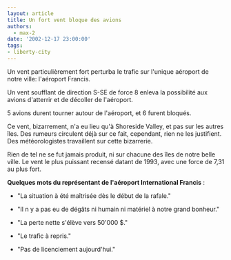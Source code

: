 ```yaml
---
layout: article
title: Un fort vent bloque des avions
authors:
  - max-2
date: '2002-12-17 23:00:00'
tags:
- liberty-city
---
```


Un vent particulièrement fort perturba le trafic sur l'unique aéroport de notre ville: l'aéroport Francis.

Un vent soufflant de direction S-SE de force 8 enleva la possibilité aux avions d'atterrir et de décoller de l'aéroport.

5 avions durent tourner autour de l'aéroport, et 6 furent bloqués.

Ce vent, bizarrement, n'a eu lieu qu'à Shoreside Valley, et pas sur les autres îles. Des rumeurs circulent déjà sur ce fait, cependant, rien ne les justifient. Des météorologistes travaillent sur cette bizarrerie.

Rien de tel ne se fut jamais produit, ni sur chacune des îles de notre belle ville. Le vent le plus puissant recensé datant de 1993, avec une force de 7,31 au plus fort.

**Quelques mots du représentant de l'aéroport International Francis** :

- "La situation à été maîtrisée dès le début de la rafale."

- "Il n y a pas eu de dégâts ni humain ni matériel à notre grand bonheur."

- "La perte nette s'élève vers 50'000 $."

- "Le trafic à repris."

- "Pas de licenciement aujourd'hui."